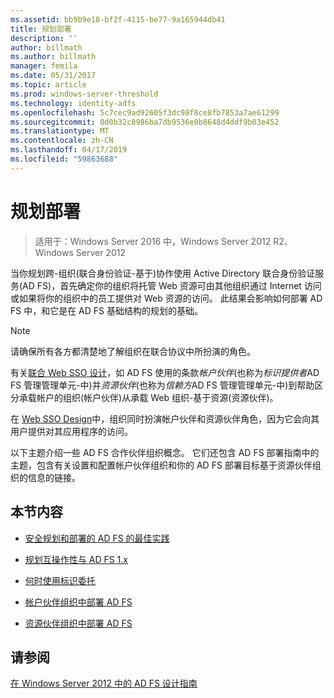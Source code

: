 ```yaml
---
ms.assetid: bb9b9e18-bf2f-4115-be77-9a165944db41
title: 规划部署
description: ''
author: billmath
ms.author: billmath
manager: femila
ms.date: 05/31/2017
ms.topic: article
ms.prod: windows-server-threshold
ms.technology: identity-adfs
ms.openlocfilehash: 5c7cec9ad92605f3dc98f8ce8fb7853a7ae61299
ms.sourcegitcommit: 0d0b32c8986ba7db9536e0b8648d4ddf9b03e452
ms.translationtype: MT
ms.contentlocale: zh-CN
ms.lasthandoff: 04/17/2019
ms.locfileid: "59863688"
---
```

# <a name="planning-your-deployment"></a>规划部署

>适用于：Windows Server 2016 中，Windows Server 2012 R2、 Windows Server 2012

当你规划跨\-组织\(联合身份验证\-基于\)协作使用 Active Directory 联合身份验证服务\(AD FS\)，首先确定你的组织将托管 Web 资源可由其他组织通过 Internet 访问或如果将你的组织中的员工提供对 Web 资源的访问。 此结果会影响如何部署 AD FS 中，和它是在 AD FS 基础结构的规划的基础。  
  
> [!NOTE]  
> 请确保所有各方都清楚地了解组织在联合协议中所扮演的角色。  
  
有关[联合 Web SSO 设计](Federated-Web-SSO-Design.md)，如 AD FS 使用的条款*帐户伙伴*\(也称为*标识提供者*AD FS 管理管理单元\-中\)并*资源伙伴*\(也称为*信赖方*AD FS 管理管理单元\-中\)到帮助区分承载帐户的组织\(帐户伙伴\)从承载 Web 组织\-基于资源\(资源伙伴\)。  
  
在 [Web SSO Design](Web-SSO-Design.md)中，组织同时扮演帐户伙伴和资源伙伴角色，因为它会向其用户提供对其应用程序的访问。  
  
以下主题介绍一些 AD FS 合作伙伴组织概念。 它们还包含 AD FS 部署指南中的主题，包含有关设置和配置帐户伙伴组织和你的 AD FS 部署目标基于资源伙伴组织的信息的链接。  
  
## <a name="in-this-section"></a>本节内容  
  
-   [安全规划和部署的 AD FS 的最佳实践](Best-Practices-for-Secure-Planning-and-Deployment-of-AD-FS.md)  
  
-   [规划互操作性与 AD FS 1.x](Planning-for-Interoperability-with-AD-FS-1.x.md)  
  
-   [何时使用标识委托](When-to-Use-Identity-Delegation.md)  
  
-   [帐户伙伴组织中部署 AD FS](Deploying-AD-FS-in-the-Account-Partner-Organization-2012.md)  
  
-   [资源伙伴组织中部署 AD FS](Deploying-AD-FS-in-the-Resource-Partner-Organization-2012.md)  
  
## <a name="see-also"></a>请参阅
[在 Windows Server 2012 中的 AD FS 设计指南](AD-FS-Design-Guide-in-Windows-Server-2012.md)


